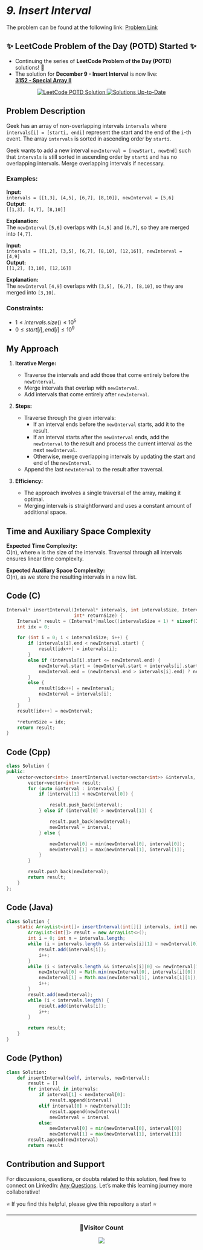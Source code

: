# _9. Insert Interval_

The problem can be found at the following link: [Problem Link](https://www.geeksforgeeks.org/problems/insert-interval-1666733333/1)

<div align="center">
  <h2>✨ LeetCode Problem of the Day (POTD) Started ✨</h2>
</div>

- Continuing the series of **LeetCode Problem of the Day (POTD)** solutions! 🎯
- The solution for **December 9 - Insert Interval** is now live:  
  [**3152 - Special Array II**](https://github.com/Hunterdii/Leetcode-POTD/blob/main/December%202024%20Leetcode%20Solution/3152.Special%20Array%20II.md)

<div align="center">
  <a href="https://github.com/Hunterdii/Leetcode-POTD/blob/main/December%202024%20Leetcode%20Solution/3152.Special%20Array%20II.md">
    <img src="https://img.shields.io/badge/LeetCode%20POTD-Solution%20Live-brightgreen?style=for-the-badge&logo=leetcode" alt="LeetCode POTD Solution" />
  </a>
  <a href="https://github.com/Hunterdii/Leetcode-POTD/blob/main/December%202024%20Leetcode%20Solution/3152.Special%20Array%20II.md">
    <img src="https://img.shields.io/badge/Solutions-Up%20to%20Date-blue?style=for-the-badge" alt="Solutions Up-to-Date" />
  </a>
</div>

## Problem Description

Geek has an array of non-overlapping intervals `intervals` where `intervals[i] = [starti, endi]` represent the start and the end of the `i`-th event. The array `intervals` is sorted in ascending order by `starti`.

Geek wants to add a new interval `newInterval = [newStart, newEnd]` such that `intervals` is still sorted in ascending order by `starti` and has no overlapping intervals. Merge overlapping intervals if necessary.

### Examples:

**Input:**  
`intervals = [[1,3], [4,5], [6,7], [8,10]], newInterval = [5,6]`  
**Output:**  
`[[1,3], [4,7], [8,10]]`

**Explanation:**  
The `newInterval` `[5,6]` overlaps with `[4,5]` and `[6,7]`, so they are merged into `[4,7]`.

**Input:**  
`intervals = [[1,2], [3,5], [6,7], [8,10], [12,16]], newInterval = [4,9]`  
**Output:**  
`[[1,2], [3,10], [12,16]]`

**Explanation:**  
The `newInterval` `[4,9]` overlaps with `[3,5], [6,7], [8,10]`, so they are merged into `[3,10]`.

### Constraints:

- $`1 ≤ intervals.size() ≤ 10^5`$
- $`0 ≤ start[i], end[i] ≤ 10^9`$

## My Approach

1. **Iterative Merge:**

   - Traverse the intervals and add those that come entirely before the `newInterval`.
   - Merge intervals that overlap with `newInterval`.
   - Add intervals that come entirely after `newInterval`.

2. **Steps:**

   - Traverse through the given intervals:
     - If an interval ends before the `newInterval` starts, add it to the result.
     - If an interval starts after the `newInterval` ends, add the `newInterval` to the result and process the current interval as the next `newInterval`.
     - Otherwise, merge overlapping intervals by updating the start and end of the `newInterval`.
   - Append the last `newInterval` to the result after traversal.

3. **Efficiency:**
   - The approach involves a single traversal of the array, making it optimal.
   - Merging intervals is straightforward and uses a constant amount of additional space.

## Time and Auxiliary Space Complexity

**Expected Time Complexity:**  
O(n), where `n` is the size of the intervals. Traversal through all intervals ensures linear time complexity.

**Expected Auxiliary Space Complexity:**  
O(n), as we store the resulting intervals in a new list.

## Code (C)

```c
Interval* insertInterval(Interval* intervals, int intervalsSize, Interval newInterval,
                         int* returnSize) {
    Interval* result = (Interval*)malloc((intervalsSize + 1) * sizeof(Interval));
    int idx = 0;

    for (int i = 0; i < intervalsSize; i++) {
        if (intervals[i].end < newInterval.start) {
            result[idx++] = intervals[i];
        }
        else if (intervals[i].start <= newInterval.end) {
            newInterval.start = (newInterval.start < intervals[i].start) ? newInterval.start : intervals[i].start;
            newInterval.end = (newInterval.end > intervals[i].end) ? newInterval.end : intervals[i].end;
        }
        else {
            result[idx++] = newInterval;
            newInterval = intervals[i];
        }
    }
    result[idx++] = newInterval;

    *returnSize = idx;
    return result;
}
```

## Code (Cpp)

```cpp
class Solution {
public:
    vector<vector<int>> insertInterval(vector<vector<int>> &intervals, vector<int> &newInterval) {
        vector<vector<int>> result;
        for (auto &interval : intervals) {
            if (interval[1] < newInterval[0]) {

                result.push_back(interval);
            } else if (interval[0] > newInterval[1]) {

                result.push_back(newInterval);
                newInterval = interval;
            } else {

                newInterval[0] = min(newInterval[0], interval[0]);
                newInterval[1] = max(newInterval[1], interval[1]);
            }
        }

        result.push_back(newInterval);
        return result;
    }
};

```

## Code (Java)

```java
class Solution {
    static ArrayList<int[]> insertInterval(int[][] intervals, int[] newInterval) {
        ArrayList<int[]> result = new ArrayList<>();
        int i = 0; int n = intervals.length;
        while (i < intervals.length && intervals[i][1] < newInterval[0]) {
            result.add(intervals[i]);
            i++;
        }
        while (i < intervals.length && intervals[i][0] <= newInterval[1]) {
            newInterval[0] = Math.min(newInterval[0], intervals[i][0]);
            newInterval[1] = Math.max(newInterval[1], intervals[i][1]);
            i++;
        }
        result.add(newInterval);
        while (i < intervals.length) {
            result.add(intervals[i]);
            i++;
        }

        return result;
    }
}
```

## Code (Python)

```python
class Solution:
    def insertInterval(self, intervals, newInterval):
        result = []
        for interval in intervals:
            if interval[1] < newInterval[0]:
                result.append(interval)
            elif interval[0] > newInterval[1]:
                result.append(newInterval)
                newInterval = interval
            else:
                newInterval[0] = min(newInterval[0], interval[0])
                newInterval[1] = max(newInterval[1], interval[1])
        result.append(newInterval)
        return result
```

## Contribution and Support

For discussions, questions, or doubts related to this solution, feel free to connect on LinkedIn: [Any Questions](https://www.linkedin.com/in/patel-hetkumar-sandipbhai-8b110525a/). Let’s make this learning journey more collaborative!

⭐ If you find this helpful, please give this repository a star! ⭐

---

<div align="center">
  <h3><b>📍Visitor Count</b></h3>
</div>

<p align="center">
  <img src="https://profile-counter.glitch.me/Hunterdii/count.svg" />
</p>
